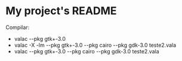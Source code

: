 # My project's README

Compilar: 
- valac --pkg gtk+-3.0 
- valac -X -lm --pkg gtk+-3.0 --pkg cairo --pkg gdk-3.0 teste2.vala
- valac --pkg gtk+-3.0 --pkg cairo --pkg gdk-3.0 teste2.vala  